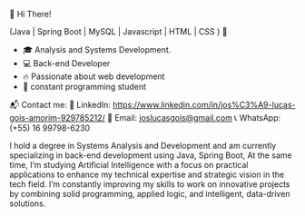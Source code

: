 👋 Hi There!

(Java | Spring Boot | MySQL | Javascript | HTML | CSS ) 🚀

* 🎓 Analysis and Systems Development.
* 💻 Back-end Developer
* 🔥 Passionate about web development
* 🎯 constant programming student


📬 Contact me:
💼 LinkedIn: https://www.linkedin.com/in/jos%C3%A9-lucas-gois-amorim-929785212/
📧 Email: joslucasgois@gmail.com
📞 WhatsApp: (+55) 16 99798-6230

I hold a degree in Systems Analysis and Development and am currently specializing in back-end development using Java, Spring Boot, At the same time, I’m studying Artificial Intelligence with a focus on practical applications to enhance my technical expertise and strategic vision in the tech field. I’m constantly improving my skills to work on innovative projects by combining solid programming, applied logic, and intelligent, data-driven solutions.
